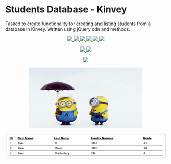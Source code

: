 # Students Database - Kinvey
Tasked to create functionality for creating and listing students from a database in Kinvey. Written using jQuery cdn and methods.
<p align='center'>
    <a href='https://rdrachenberg.github.io/students/app.js'>
        <img src='https://img.shields.io/badge/JavaScript-45.1%25-brightgreen?style=plastic&logo=javascript'>
    </a>
    <a href='https://rdrachenberg.github.io/students/blob/master/index.html'> 
        <img src='https://img.shields.io/badge/HTML-25.6%25-orange?style=plastic&logo=HTML5'>
    </a> 
    <a href='https://rdrachenberg.github.io/students/blob/master/index.html'>
        <img src='https://img.shields.io/badge/CSS-29.3%25-purple?style=plascit&logo=CSS3&logoColor=blue'>
    </a>
    <a href='https://baas.kinvey.com/appdata/kid_SyIdiNmWP/students'>
        <img src='https://img.shields.io/badge/Database-Kinvey-red?style=plastic&logo=Firebase'>
    </a>
    <a href='https://github.com/rdrachenberg'>
        <img src='https://img.shields.io/badge/Made%20by-rDrachenberg-success?style=plastic&logo=visual-studio-code&logoColor=blue'>
    </a>
    <a href='mailto:RyanDrachenberg@gmail.com'>
        <img src='https://img.shields.io/badge/Ask%20me-anything-1abc9c.svg'>
    </a>
</p>
<p align='center'>
    <a href='https://rdrachenberg.github.io/students/'>
        <img src='https://forthebadge.com/images/badges/powered-by-electricity.svg'>
        <img src=https://forthebadge.com/images/badges/check-it-out.svg>
    </a>
</p>
<p align='center'>
    <a href='https://rdrachenberg.github.io/students/'>
        <img src='https://media.giphy.com/media/dtjfmbSUDWtYmDio12/giphy.gif'>
    </a>
</p>

<p align="center">
    <a href="https://rdrachenberg.github.io/students/">
        <img src="./img/mionionkind.gif">
    </a>
</p>
<p align="center">
    <a href="https://rdrachenberg.github.io/students/">
        <img src="./img/students.png">
    </a>
</p>